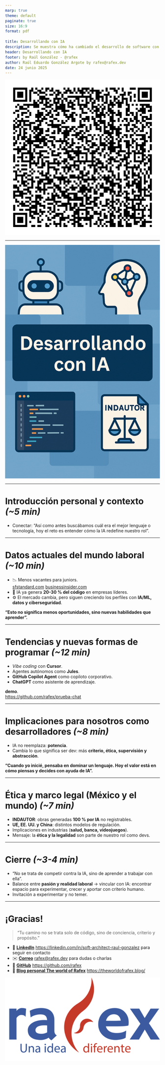 ```yaml
---
marp: true
theme: default
paginate: true
size: 16:9
format: pdf

title: Desarrollando con IA
description: Se muestra cómo ha cambiado el desarrollo de software con la llegada de la inteligencia artificial, y cómo adaptarse a este nuevo entorno laboral/profesional/personal.
header: Desarrollando con IA
footer: by Raúl González - @rafex
author: Raúl Eduardo González Argote by rafex@rafex.dev
date: 24 junio 2025
---
```


![width:650px bg](assets/images/QR.png)

---

![width:1080px](assets/images/portada_nueva.png)

---

# **Introducción personal y contexto** *(~5 min)*  
   - Conectar: “Así como antes buscábamos cuál era el mejor lenguaje o tecnología, hoy el reto es entender cómo la IA redefine nuestro rol”.  

<!-- notes: Breve historia universitaria (UV, sistemas, comunidad). -->

---

# **Datos actuales del mundo laboral** *(~10 min)*  
   - 📉 Menos vacantes para juniors.  
   [sfstandard.com](https://sfstandard.com/2025/05/20/silicon-valley-white-collar-recession-entry-level/?utm_source=chatgpt.com) [businessinsider.com](https://www.businessinsider.com/theres-more-bad-news-for-entry-level-coders-ai-study-2025-8?utm_source=chatgpt.com)
   - 🤖 IA ya genera **20-30 % del código** en empresas líderes.  
   - ⚙️ El mercado cambia, pero siguen creciendo los perfiles con **IA/ML, datos y ciberseguridad**.  
   
   **“Esto no significa menos oportunidades, sino nuevas habilidades que aprender”.**

---

# **Tendencias y nuevas formas de programar** *(~12 min)*  
   - *Vibe coding* con **Cursor**.  
   - Agentes autónomos como **Jules**.  
   - **GitHub Copilot Agent** como copiloto corporativo.  
   - **ChatGPT** como asistente de aprendizaje.  
   
   **demo**.  
   https://github.com/rafex/prueba-chat

---

# **Implicaciones para nosotros como desarrolladores** *(~8 min)*  
   - IA no reemplaza: **potencia**.  
   - Cambia lo que significa ser dev: más **criterio, ética, supervisión y abstracción**.  
   
   **“Cuando yo inicié, pensaba en dominar un lenguaje. Hoy el valor está en cómo piensas y decides con ayuda de IA”.**  

---

# **Ética y marco legal (México y el mundo)** *(~7 min)*  
   - **INDAUTOR**: obras generadas **100 % por IA** no registrables.  
   - **UE, EE. UU. y China**: distintos modelos de regulación.  
   - Implicaciones en industrias (**salud, banca, videojuegos**).  
   - Mensaje: la **ética y la legalidad** son parte de nuestro rol como devs.  

---

# **Cierre** *(~3-4 min)*  
   - “No se trata de competir contra la IA, sino de aprender a trabajar con ella”.  
   - Balance entre **pasión y realidad laboral** → vincular con IA: encontrar espacio para experimentar, crecer y aportar con criterio humano.  
   - Invitación a experimentar y no temer.  

---

# ¡Gracias!

> “Tu camino no se trata solo de código, sino de conciencia, criterio y propósito.”

- 🔗 [**LinkedIn**](https://linkedin.com/in/soft-architect-raul-gonzalez) https://linkedin.com/in/soft-architect-raul-gonzalez para seguir en contacto
- ✉️ [**Correo**](mailto:rafex@rafex.dev) rafex@rafex.dev para dudas o charlas
- 🐙 [**GitHub**](https://github.com/rafex) https://github.com/rafex
- 📝 [**Blog personal The world of Rafex**](https://theworldofrafex.blog/) https://theworldofrafex.blog/

![bg auto opacity:.2](assets/images/rafex.png)
